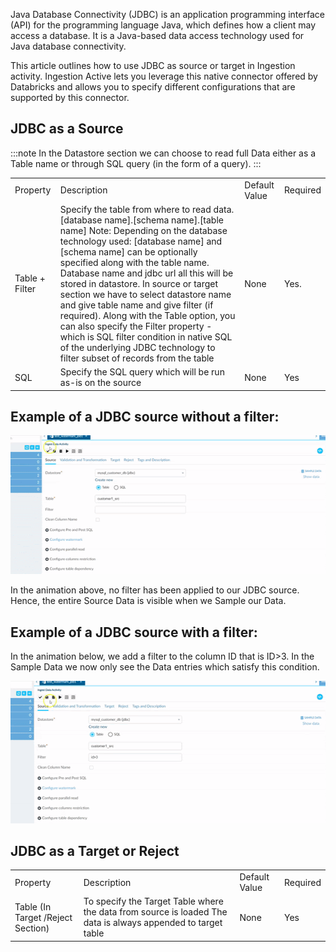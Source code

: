 Java Database Connectivity (JDBC) is an application programming interface (API) for the programming language Java, which defines how a client may access a database. It is a Java-based data access technology used for Java database connectivity.

This article outlines how to use JDBC as source or target in Ingestion activity. Ingestion Active lets you leverage this native connector offered by Databricks and allows you to specify different configurations that are supported by this connector. 

## JDBC as a Source

:::note
In the Datastore section we can choose to read full Data either as a Table name or through SQL query (in the form of a query).
:::

<table>
  <tr>
    <td>Property </td>
    <td>Description</td>
    <td>Default Value</td>
    <td>Required</td>
  </tr>
  <tr>
    <td>Table + Filter</td>
    <td>Specify the table from where to read data.
[database name].[schema name].[table name]
Note: Depending on the database technology used: [database name] and [schema name] can be optionally specified along with the table name. 
  Database name and jdbc url all this will be stored in datastore.
  In source or target section we have to select datastore name and give table name and give filter (if required). 
Along with the Table option, you can also specify the Filter property - which is SQL filter condition in native SQL of the underlying JDBC technology to filter  subset of records from the table
</td>
    <td>None</td>
    <td>Yes.</td>
  </tr>
  <tr>
    <td>SQL</td>
    <td>Specify the SQL query which will be run as-is on the source</td>
    <td>None</td>
    <td>Yes</td>
  </tr>
</table>


## Example of a JDBC source without a filter:

![image alt text](/img/docs/how-to-guides/ingest_data/jdbc1.gif)

In the animation above, no filter has been applied to our JDBC source. Hence, the entire Source Data is visible when we Sample our Data.

## Example of a JDBC source with a filter:

In the animation below, we add a filter to the column ID that is ID>3. In the Sample Data we now only see the Data entries which satisfy this condition. 

![image alt text](/img/docs/how-to-guides/ingest_data/jdbc2.gif)

## JDBC as a Target or Reject

<table>
  <tr>
    <td>Property </td>
    <td>Description</td>
    <td>Default Value</td>
    <td>Required</td>
  </tr>
  <tr>
    <td>Table (In Target /Reject Section)</td>
    <td>To specify the Target Table where the data from source is loaded
The data is always appended to target table</td>
    <td>None</td>
    <td>Yes</td>
  </tr>
</table>


 

